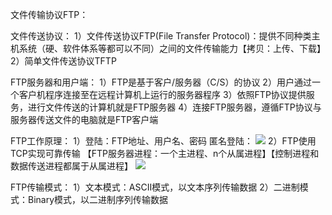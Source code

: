 文件传输协议FTP：

文件传送协议：
1）文件传送协议FTP(File Transfer Protocol)：提供不同种类主机系统（硬、软件体系等都可以不同）之间的文件传输能力【拷贝：上传、下载】
2）简单文件传送协议TFTP

FTP服务器和用户端：
1）FTP是基于客户/服务器（C/S）的协议
2）用户通过一个客户机程序连接至在远程计算机上运行的服务器程序
3）依照FTP协议提供服务，进行文件传送的计算机就是FTP服务器
4）连接FTP服务器，遵循FTP协议与服务器传送文件的电脑就是FTP客户端

FTP工作原理：
1）登陆：FTP地址、用户名、密码
匿名登陆：
![](https://tva1.sinaimg.cn/large/008eGmZEly1goslfplvsdj30pl060gq5.jpg)
2）FTP使用TCP实现可靠传输
【FTP服务器进程：一个主进程、n个从属进程】【控制进程和数据传送进程都属于从属进程】
![](https://tva1.sinaimg.cn/large/008eGmZEly1goslfxnqelj313m0angra.jpg)

FTP传输模式：
1）文本模式：ASCII模式，以文本序列传输数据
2）二进制模式：Binary模式，以二进制序列传输数据
